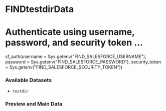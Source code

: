 # FINDtestdirData



# Authenticate using username, password, and security token ...
sf_auth(username = Sys.getenv("FIND_SALESFORCE_USERNAME"),
        password = Sys.getenv("FIND_SALESFORCE_PASSWORD"),
        security_token = Sys.getenv("FIND_SALESFORCE_SECURITY_TOKEN"))


### Available Datasets

- `testdir`



### Preview and Main Data




